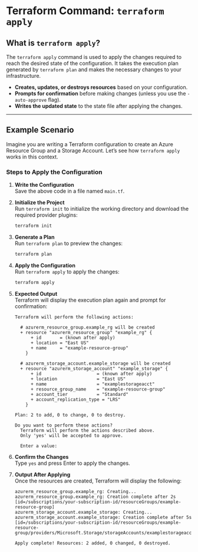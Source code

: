 # **Terraform Command: `terraform apply`**

## **What is `terraform apply`?**
The `terraform apply` command is used to apply the changes required to reach the desired state of the configuration. It takes the execution plan generated by `terraform plan` and makes the necessary changes to your infrastructure.

- **Creates, updates, or destroys resources** based on your configuration.
- **Prompts for confirmation** before making changes (unless you use the `-auto-approve` flag).
- **Writes the updated state** to the state file after applying the changes.

---

## **Example Scenario**

Imagine you are writing a Terraform configuration to create an Azure Resource Group and a Storage Account. Let’s see how `terraform apply` works in this context.

### **Steps to Apply the Configuration**

1. **Write the Configuration**  
   Save the above code in a file named `main.tf`.

2. **Initialize the Project**  
   Run `terraform init` to initialize the working directory and download the required provider plugins:
   ```bash
   terraform init
   ```

3. **Generate a Plan**  
   Run `terraform plan` to preview the changes:
   ```bash
   terraform plan
   ```

4. **Apply the Configuration**  
   Run `terraform apply` to apply the changes:
   ```bash
   terraform apply
   ```

5. **Expected Output**  
   Terraform will display the execution plan again and prompt for confirmation:
   ```
   Terraform will perform the following actions:

     # azurerm_resource_group.example_rg will be created
     + resource "azurerm_resource_group" "example_rg" {
         + id       = (known after apply)
         + location = "East US"
         + name     = "example-resource-group"
       }

     # azurerm_storage_account.example_storage will be created
     + resource "azurerm_storage_account" "example_storage" {
         + id                     = (known after apply)
         + location               = "East US"
         + name                   = "examplestorageacct"
         + resource_group_name    = "example-resource-group"
         + account_tier           = "Standard"
         + account_replication_type = "LRS"
       }

   Plan: 2 to add, 0 to change, 0 to destroy.

   Do you want to perform these actions?
     Terraform will perform the actions described above.
     Only 'yes' will be accepted to approve.

     Enter a value:
   ```

6. **Confirm the Changes**  
   Type `yes` and press Enter to apply the changes.

7. **Output After Applying**  
   Once the resources are created, Terraform will display the following:
   ```
   azurerm_resource_group.example_rg: Creating...
   azurerm_resource_group.example_rg: Creation complete after 2s [id=/subscriptions/your-subscription-id/resourceGroups/example-resource-group]
   azurerm_storage_account.example_storage: Creating...
   azurerm_storage_account.example_storage: Creation complete after 5s [id=/subscriptions/your-subscription-id/resourceGroups/example-resource-group/providers/Microsoft.Storage/storageAccounts/examplestorageacct]

   Apply complete! Resources: 2 added, 0 changed, 0 destroyed.
   ```
